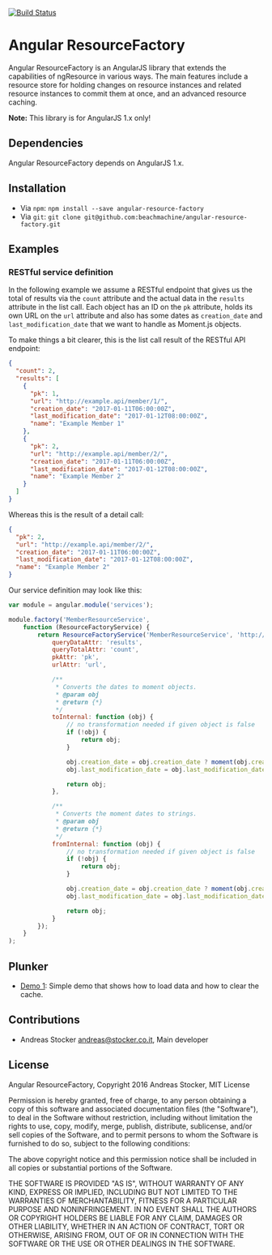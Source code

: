 [![Build Status](https://travis-ci.org/beachmachine/angular-resource-factory.svg?branch=master)](https://travis-ci.org/beachmachine/angular-resource-factory)

# Angular ResourceFactory

Angular ResourceFactory is an AngularJS library that extends the capabilities of ngResource in various ways. The main 
features include a resource store for holding changes on resource instances and related resource instances to commit
them at once, and an advanced resource caching.

**Note:** This library is for AngularJS 1.x only!


## Dependencies

Angular ResourceFactory depends on AngularJS 1.x.


## Installation

* Via `npm`: `npm install --save angular-resource-factory`
* Via `git`: `git clone git@github.com:beachmachine/angular-resource-factory.git`


## Examples

### RESTful service definition

In the following example we assume a RESTful endpoint that gives us the total of results via the `count` attribute
and the actual data in the `results` attribute in the list call. Each object has an ID on the `pk` attribute, holds
its own URL on the `url` attribute and also has some dates as `creation_date` and `last_modification_date` that we
want to handle as Moment.js objects.

To make things a bit clearer, this is the list call result of the RESTful API endpoint:
````json
{
  "count": 2,
  "results": [
    {
      "pk": 1,
      "url": "http://example.api/member/1/",
      "creation_date": "2017-01-11T06:00:00Z",
      "last_modification_date": "2017-01-12T08:00:00Z",
      "name": "Example Member 1"
    },
    {
      "pk": 2,
      "url": "http://example.api/member/2/",
      "creation_date": "2017-01-11T06:00:00Z",
      "last_modification_date": "2017-01-12T08:00:00Z",
      "name": "Example Member 2"
    }
  ]
}
````

Whereas this is the result of a detail call:
````json
{
  "pk": 2,
  "url": "http://example.api/member/2/",
  "creation_date": "2017-01-11T06:00:00Z",
  "last_modification_date": "2017-01-12T08:00:00Z",
  "name": "Example Member 2"
}
````

Our service definition may look like this:
````javascript
var module = angular.module('services');

module.factory('MemberResourceService',
    function (ResourceFactoryService) {
        return ResourceFactoryService('MemberResourceService', 'http://example.api/member/:pk/', {
            queryDataAttr: 'results',
            queryTotalAttr: 'count',
            pkAttr: 'pk',
            urlAttr: 'url',

            /**
             * Converts the dates to moment objects.
             * @param obj
             * @return {*}
             */
            toInternal: function (obj) {
                // no transformation needed if given object is false
                if (!obj) {
                    return obj;
                }

                obj.creation_date = obj.creation_date ? moment(obj.creation_date) : null;
                obj.last_modification_date = obj.last_modification_date ? moment(obj.last_modification_date) : null;

                return obj;
            },

            /**
             * Converts the moment dates to strings.
             * @param obj
             * @return {*}
             */
            fromInternal: function (obj) {
                // no transformation needed if given object is false
                if (!obj) {
                    return obj;
                }

                obj.creation_date = obj.creation_date ? moment(obj.creation_date).toJSON() : null;
                obj.last_modification_date = obj.last_modification_date ? moment(obj.last_modification_date).toJSON() : null;

                return obj;
            }
        });
    }
);
````


## Plunker

* [Demo 1](https://embed.plnkr.co/JUZTVZyYcU58AaFGvlr4/): Simple demo that shows how to load data and how to clear the cache.


## Contributions

* Andreas Stocker <andreas@stocker.co.it>, Main developer


## License

Angular ResourceFactory,
Copyright 2016 Andreas Stocker,
MIT License

Permission is hereby granted, free of charge, to any person obtaining a copy of this software and associated
documentation files (the "Software"), to deal in the Software without restriction, including without limitation the
rights to use, copy, modify, merge, publish, distribute, sublicense, and/or sell copies of the Software, and to
permit persons to whom the Software is furnished to do so, subject to the following conditions:

The above copyright notice and this permission notice shall be included in all copies or substantial portions of the
Software.

THE SOFTWARE IS PROVIDED "AS IS", WITHOUT WARRANTY OF ANY KIND, EXPRESS OR IMPLIED, INCLUDING BUT NOT LIMITED TO THE
WARRANTIES OF MERCHANTABILITY, FITNESS FOR A PARTICULAR PURPOSE AND NONINFRINGEMENT. IN NO EVENT SHALL THE AUTHORS
OR COPYRIGHT HOLDERS BE LIABLE FOR ANY CLAIM, DAMAGES OR OTHER LIABILITY, WHETHER IN AN ACTION OF CONTRACT, TORT OR
OTHERWISE, ARISING FROM, OUT OF OR IN CONNECTION WITH THE SOFTWARE OR THE USE OR OTHER DEALINGS IN THE SOFTWARE.
